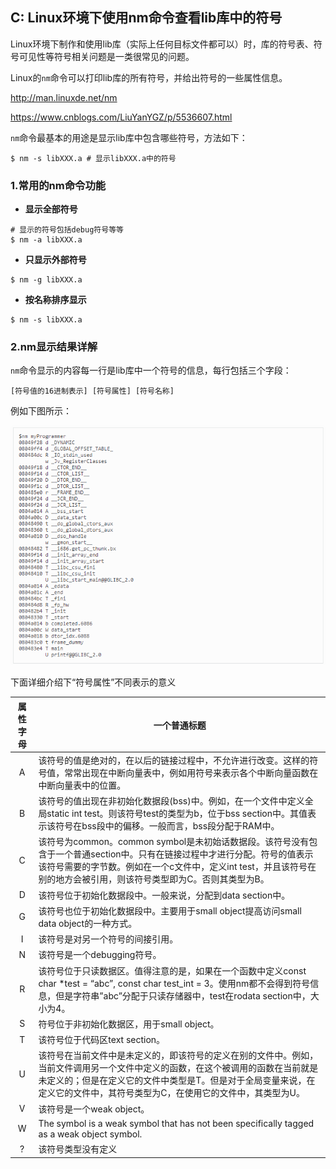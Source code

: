 ## C: Linux环境下使用nm命令查看lib库中的符号

Linux环境下制作和使用lib库（实际上任何目标文件都可以）时，库的符号表、符号可见性等符号相关问题是一类很常见的问题。

Linux的`nm`命令可以打印lib库的所有符号，并给出符号的一些属性信息。

http://man.linuxde.net/nm

https://www.cnblogs.com/LiuYanYGZ/p/5536607.html

`nm`命令最基本的用途是显示lib库中包含哪些符号，方法如下：

```shell
$ nm -s libXXX.a # 显示libXXX.a中的符号
```

### 1.常用的nm命令功能

* **显示全部符号**

```shell
# 显示的符号包括debug符号等等
$ nm -a libXXX.a
```

* **只显示外部符号**

```shell
$ nm -g libXXX.a
```

* **按名称排序显示**

```shell
$ nm -s libXXX.a
```

### 2.nm显示结果详解

`nm`命令显示的内容每一行是lib库中一个符号的信息，每行包括三个字段：

```shell
[符号值的16进制表示] [符号属性] [符号名称]
```

例如下图所示：

![](/assets/c005_001.PNG)

下面详细介绍下“符号属性”不同表示的意义



| 属性字母 | 一个普通标题 |
| :------: | ------ |
| A | 该符号的值是绝对的，在以后的链接过程中，不允许进行改变。这样的符号值，常常出现在中断向量表中，例如用符号来表示各个中断向量函数在中断向量表中的位置。 |
| B | 该符号的值出现在非初始化数据段(bss)中。例如，在一个文件中定义全局static int test。则该符号test的类型为b，位于bss section中。其值表示该符号在bss段中的偏移。一般而言，bss段分配于RAM中。 |
| C | 该符号为common。common symbol是未初始话数据段。该符号没有包含于一个普通section中。只有在链接过程中才进行分配。符号的值表示该符号需要的字节数。例如在一个c文件中，定义int test，并且该符号在别的地方会被引用，则该符号类型即为C。否则其类型为B。 |
| D | 该符号位于初始化数据段中。一般来说，分配到data section中。 |
| G | 该符号也位于初始化数据段中。主要用于small object提高访问small data object的一种方式。 |
| I | 该符号是对另一个符号的间接引用。 |
| N | 该符号是一个debugging符号。 |
| R | 该符号位于只读数据区。值得注意的是，如果在一个函数中定义const char *test = “abc”, const char test_int = 3。使用nm都不会得到符号信息，但是字符串”abc”分配于只读存储器中，test在rodata section中，大小为4。 |
| S | 符号位于非初始化数据区，用于small object。 |
| T | 该符号位于代码区text section。 |
| U | 该符号在当前文件中是未定义的，即该符号的定义在别的文件中。例如，当前文件调用另一个文件中定义的函数，在这个被调用的函数在当前就是未定义的；但是在定义它的文件中类型是T。但是对于全局变量来说，在定义它的文件中，其符号类型为C，在使用它的文件中，其类型为U。 |
| V | 该符号是一个weak object。 |
| W | The symbol is a weak symbol that has not been specifically tagged as a weak object symbol. |
| ? | 该符号类型没有定义 |